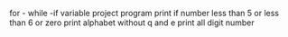 for - while -if variable project
program print if number less than  5 or less than 6 or zero
print alphabet without q and e
print all digit number
